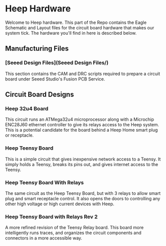 # Heep Hardware

Welcome to Heep hardware. This part of the Repo contains the Eagle Schematic and Layout files for the circuit board hardware that makes our system tick. The hardware you'll find in here is described below.

## Manufacturing Files

### [Seeed Design Files](Seeed Design Files/)

This section contains the CAM and DRC scripts required to prepare a circuit board under Seeed Studio's Fusion PCB Service. 

## Circuit Board Designs

### Heep 32u4 Board

This circuit runs an ATMega32u4 microprocessor along with a Microchip ENC28J60 ethernet controller to give its relays access to the Heep system. This is a potential candidate for the board behind a Heep Home smart plug or receptacle.

### Heep Teensy Board

This is a simple circuit that gives inexpensive network access to a Teensy. It simply holds a Teensy, breaks its pins out, and gives internet access to the Teensy.

### Heep Teensy Board With Relays 

The same circuit as the Heep Teensy Board, but with 3 relays to allow smart plug and smart receptacle control. It also opens the doors to controlling any other high voltage or high current devices with Heep.

### Heep Teensy Board with Relays Rev 2

A more refined revision of the Teensy Relay board. This board more intelligently runs traces, and organizes the circuit components and connectors in a more accessible way.